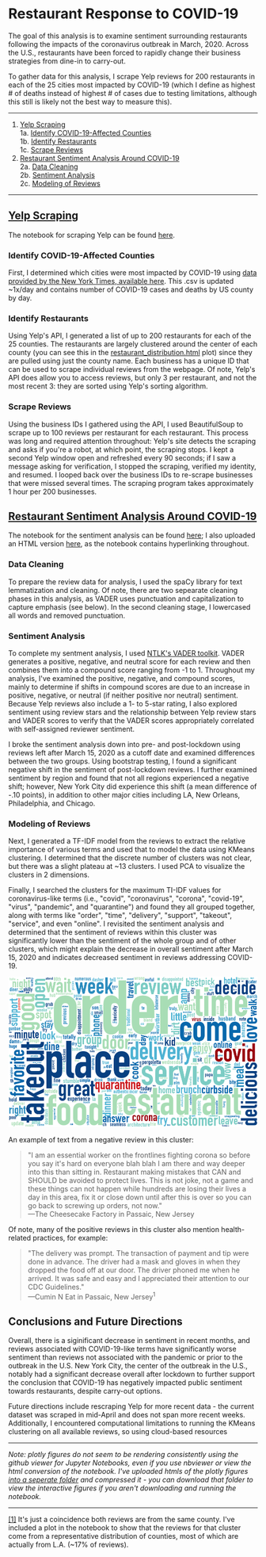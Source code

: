 # Restaurant Response to COVID-19
The goal of this analysis is to examine sentiment surrounding restaurants following the impacts of the coronavirus outbreak in March, 2020. Across the U.S., restaurants have been forced to rapidly change their business strategies from dine-in to carry-out.

To gather data for this analysis, I scrape Yelp reviews for 200 restaurants in each of the 25 cities most impacted by COVID-19 (which I define as highest # of deaths instead of highest # of cases due to testing limitations, although this still is likely not the best way to measure this).

***
1. [Yelp Scraping](#Yelp-Scraping)  
    1a. [Identify COVID-19-Affected Counties](#Identify-COVID-19-Affected-Counties)  
    1b. [Identify Restaurants](#Identify-Restaurants)  
    1c. [Scrape Reviews](#Scrape-Reviews)  
2. [Restaurant Sentiment Analysis Around COVID-19](#Restaurant-Sentiment-Analysis-Around-COVID-19)  
    2a. [Data Cleaning](#Data-Cleaning)  
    2b. [Sentiment Analysis](#Sentiment-Analysis)  
    2c. [Modeling of Reviews](#Modeling-of-Reviews)  

***
## [Yelp Scraping](yelp-scraping.ipynb)
The notebook for scraping Yelp can be found [here](yelp-scraping.ipynb). 

### Identify COVID-19-Affected Counties
First, I determined which cities were most impacted by COVID-19 using [data provided by the New York Times, available here](https://raw.githubusercontent.com/nytimes/covid-19-data/master/us-counties.csv). This .csv is updated ~1x/day and contains number of COVID-19 cases and deaths by US county by day.

### Identify Restaurants
Using Yelp's API, I generated a list of up to 200 restaurants for each of the 25 counties. The restaurants are largely clustered around the center of each county (you can see this in the [restaurant_distribution.html](plotly_figures.zip) plot) since they are pulled using just the county name. Each business has a unique ID that can be used to scrape individual reviews from the webpage. Of note, Yelp's API does allow you to access reviews, but only 3 per restaurant, and not the most recent 3: they are sorted using Yelp's sorting algorithm.

### Scrape Reviews
Using the business IDs I gathered using the API, I used BeautifulSoup to scrape up to 100 reviews per restaurant for each restaurant. This process was long and required attention throughout: Yelp's site detects the scraping and asks if you're a robot, at which point, the scraping stops. I kept a second Yelp window open and refreshed every 90 seconds; if I saw a message asking for verification, I stopped the scraping, verified my identity, and resumed. I looped back over the business IDs to re-scrape businesses that were missed several times. The scraping program takes approximately 1 hour per 200 businesses.

## [Restaurant Sentiment Analysis Around COVID-19](covid19-sentiment-analysis.ipynb)
The notebook for the sentiment analysis can be found [here](covid19-sentiment-analysis.ipynb); I also uploaded an HTML version [here](covid19-sentiment-analysis.html), as the notebook contains hyperlinking throughout.

### Data Cleaning 
To prepare the review data for analysis, I used the spaCy library for text lemmatization and cleaning. Of note, there are two sepearate cleaning phases in this analysis, as VADER uses punctuation and capitalization to capture emphasis (see below). In the second cleaning stage, I lowercased all words and removed punctuation.

### Sentiment Analysis
To complete my sentment analysis, I used [NTLK's VADER toolkit](https://github.com/cjhutto/vaderSentiment). VADER generates a positive, negative, and neutral score for each review and then combines them into a compound score ranging from -1 to 1. Throughout my analysis, I've examined the positive, negative, and compound scores, mainly to determine if shifts in compound scores are due to an increase in positive, negative, or neutral (if neither positive nor neutral) sentiment. Because Yelp reviews also include a 1- to 5-star rating, I also explored sentiment using review stars and the relationship between Yelp review stars and VADER scores to verify that the VADER scores appropriately correlated with self-assigned reviewer sentiment.

I broke the sentiment analysis down into pre- and post-lockdown using reviews left after March 15, 2020 as a cutoff date and examined differences between the two groups. Using bootstrap testing, I found a significant negative shift in the sentiment of post-lockdown reviews. I further examined sentiment by region and found that not all regions experienced a negative shift; however, New York City did experience this shift (a mean difference of -.10 points), in addition to other major cities including LA, New Orleans, Philadelphia, and Chicago.

### Modeling of Reviews
Next, I generated a TF-IDF model from the reviews to extract the relative importance of various terms and used that to model the data using KMeans clustering. I determined that the discrete number of clusters was not clear, but there was a slight plateau at ~13 clusters. I used PCA to visualize the clusters in 2 dimensions. 

Finally, I searched the clusters for the maximum TI-IDF values for coronavirus-like terms (i.e., "covid", "coronavirus", "corona", "covid-19", "virus", "pandemic", and "quarantine") and found they all grouped together, along with terms like "order", "time", "delivery", "support", "takeout", "service", and even "online". I revisited the sentiment analysis and determined that the sentiment of reviews within this cluster was significantly lower than the sentiment of the whole group and of other clusters, which might explain the decrease in overall sentiment after March 15, 2020 and indicates decreased sentiment in reviews addressing COVID-19. 

![Cornavirus-like Terms](covid_wordcloud.png)

An example of text from a negative review in this cluster:
>"I am an essential worker on the frontlines fighting corona so before you say it's hard on everyone blah blah I am there and way deeper into this than sitting in. Restaurant making mistakes that CAN and SHOULD be avoided to protect lives. This is not joke, not a game and these things can not happen while hundreds are losing their lives a day in this area, fix it or close down until after this is over so you can go back to screwing up orders, not now."  
&mdash;The Cheesecake Factory in Passaic, New Jersey

Of note, many of the positive reviews in this cluster also mention health-related practices, for example:
>"The delivery was prompt. The transaction of payment and tip were done in advance.  The driver had a mask and gloves in when they dropped the food off at our door.  The driver phoned me when he arrived.  It was safe and easy and I appreciated their attention to our CDC Guidelines."  
&mdash;Cumin N Eat in Passaic, New Jersey<sup>1</sup>

## Conclusions and Future Directions
Overall, there is a siginificant decrease in sentiment in recent months, and reviews associated with COVID-19-like terms have significantly worse sentiment than reviews not associated with the pandemic or prior to the outbreak in the U.S. New York City, the center of the outbreak in the U.S., notably had a significant decrease overall after lockdown to further support the conclusion that COVID-19 has negatively impacted public sentiment towards restaurants, despite carry-out options.

Future directions include rescraping Yelp for more recent data - the current dataset was scraped in mid-April and does not span more recent weeks. Additionally, I encountered computational limitations to running the KMeans clustering on all available reviews, so using cloud-based resources
***
_Note: plotly figures do not seem to be rendering consistently using the github viewer for Jupyter Notebooks, even if you use nbviewer or view the html conversion of the notebook. I've uploaded htmls of the plotly figures [into a seperate folder](plotly_figures.zip) and compressed it - you can download that folder to view the interactive figures if you aren't downloading and running the notebook._ 

***
<a href="#Modeling-of-Reviews">[1]</a> It's just a coincidence both reviews are from the same county. I've included a plot in the notebook to show that the reviews for that cluster come from a representative distribution of counties, most of which are actually from L.A. (~17% of reviews).



